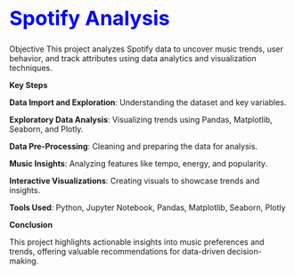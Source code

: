 <h1 style="font-size: 36px; color: blue;">Spotify Analysis</h1>

Objective
This project analyzes Spotify data to uncover music trends, user behavior, and track attributes using data analytics and visualization techniques.

**Key Steps**

**Data Import and Exploration**: Understanding the dataset and key variables.

**Exploratory Data Analysis**: Visualizing trends using Pandas, Matplotlib, Seaborn, and Plotly.

**Data Pre-Processing**: Cleaning and preparing the data for analysis.

**Music Insights**: Analyzing features like tempo, energy, and popularity.

**Interactive Visualizations**: Creating visuals to showcase trends and insights.


**Tools Used**:
Python,
Jupyter Notebook,
Pandas, Matplotlib, Seaborn, Plotly

**Conclusion**

This project highlights actionable insights into music preferences and trends, offering valuable recommendations for data-driven decision-making.

